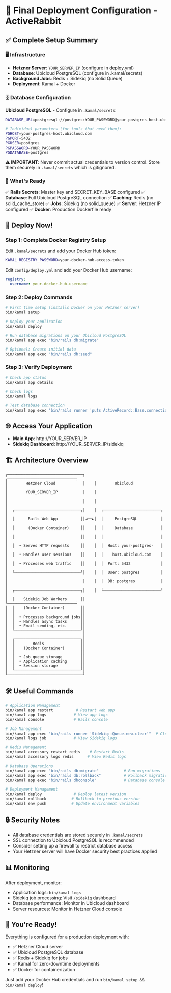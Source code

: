 # 🎯 Final Deployment Configuration - ActiveRabbit

## ✅ Complete Setup Summary

### 🖥️ Infrastructure
- **Hetzner Server**: `YOUR_SERVER_IP` (configure in deploy.yml)
- **Database**: Ubicloud PostgreSQL (configure in .kamal/secrets)
- **Background Jobs**: Redis + Sidekiq (no Solid Queue)
- **Deployment**: Kamal + Docker

### 🗄️ Database Configuration
**Ubicloud PostgreSQL** - Configure in `.kamal/secrets`:

```bash
DATABASE_URL=postgresql://postgres:YOUR_PASSWORD@your-postgres-host.ubicloud.com:5432/postgres

# Individual parameters (for tools that need them):
PGHOST=your-postgres-host.ubicloud.com
PGPORT=5432
PGUSER=postgres
PGPASSWORD=YOUR_PASSWORD
PGDATABASE=postgres
```

**⚠️ IMPORTANT**: Never commit actual credentials to version control. Store them securely in `.kamal/secrets` which is gitignored.

### 🔧 What's Ready

✅ **Rails Secrets**: Master key and SECRET_KEY_BASE configured
✅ **Database**: Full Ubicloud PostgreSQL connection
✅ **Caching**: Redis (no solid_cache_store)
✅ **Jobs**: Sidekiq (no solid_queue)
✅ **Server**: Hetzner IP configured
✅ **Docker**: Production Dockerfile ready

## 🚀 Deploy Now!

### Step 1: Complete Docker Registry Setup

Edit `.kamal/secrets` and add your Docker Hub token:
```bash
KAMAL_REGISTRY_PASSWORD=your-docker-hub-access-token
```

Edit `config/deploy.yml` and add your Docker Hub username:
```yaml
registry:
  username: your-docker-hub-username
```

### Step 2: Deploy Commands

```bash
# First time setup (installs Docker on your Hetzner server)
bin/kamal setup

# Deploy your application
bin/kamal deploy

# Run database migrations on your Ubicloud PostgreSQL
bin/kamal app exec "bin/rails db:migrate"

# Optional: Create initial data
bin/kamal app exec "bin/rails db:seed"
```

### Step 3: Verify Deployment

```bash
# Check app status
bin/kamal app details

# Check logs
bin/kamal logs

# Test database connection
bin/kamal app exec "bin/rails runner 'puts ActiveRecord::Base.connection.execute(\"SELECT version()\").first'"
```

## 🌐 Access Your Application

- **Main App**: http://YOUR_SERVER_IP
- **Sidekiq Dashboard**: http://YOUR_SERVER_IP/sidekiq

## 🏗️ Architecture Overview

```
┌─────────────────────────────────┐    ┌──────────────────────────────┐
│        Hetzner Cloud            │    │        Ubicloud              │
│        YOUR_SERVER_IP           │    │                              │
│                                 │    │                              │
│  ┌─────────────────────────────┐│    │  ┌─────────────────────────┐ │
│  │      Rails Web App          ││◄──►│  │     PostgreSQL          │ │
│  │      (Docker Container)     ││    │  │     Database            │ │
│  │                             ││    │  │                         │ │
│  │  • Serves HTTP requests     ││    │  │  Host: your-postgres-   │ │
│  │  • Handles user sessions    ││    │  │    host.ubicloud.com    │ │
│  │  • Processes web traffic    ││    │  │  Port: 5432             │ │
│  └─────────────────────────────┘│    │  │  User: postgres         │ │
│                                 │    │  │  DB: postgres           │ │
│  ┌─────────────────────────────┐│    │  └─────────────────────────┘ │
│  │    Sidekiq Job Workers      ││    └──────────────────────────────┘
│  │    (Docker Container)       ││
│  │                             ││
│  │  • Processes background jobs││
│  │  • Handles async tasks      ││
│  │  • Email sending, etc.      ││
│  └─────────────────────────────┘│
│                                 │
│  ┌─────────────────────────────┐│
│  │        Redis                ││
│  │    (Docker Container)       ││
│  │                             ││
│  │  • Job queue storage        ││
│  │  • Application caching      ││
│  │  • Session storage          ││
│  └─────────────────────────────┘│
└─────────────────────────────────┘
```

## 🛠️ Useful Commands

```bash
# Application Management
bin/kamal app restart          # Restart web app
bin/kamal app logs            # View app logs
bin/kamal console             # Rails console

# Job Management
bin/kamal app exec "bin/rails runner 'Sidekiq::Queue.new.clear'"  # Clear job queue
bin/kamal logs job            # View Sidekiq logs

# Redis Management
bin/kamal accessory restart redis    # Restart Redis
bin/kamal accessory logs redis      # View Redis logs

# Database Operations
bin/kamal app exec "bin/rails db:migrate"           # Run migrations
bin/kamal app exec "bin/rails db:rollback"          # Rollback migration
bin/kamal app exec "bin/rails dbconsole"            # Database console

# Deployment Management
bin/kamal deploy              # Deploy latest version
bin/kamal rollback           # Rollback to previous version
bin/kamal env push           # Update environment variables
```

## 🔒 Security Notes

- All database credentials are stored securely in `.kamal/secrets`
- SSL connection to Ubicloud PostgreSQL is recommended
- Consider setting up a firewall to restrict database access
- Your Hetzner server will have Docker security best practices applied

## 📊 Monitoring

After deployment, monitor:
- Application logs: `bin/kamal logs`
- Sidekiq job processing: Visit `/sidekiq` dashboard
- Database performance: Monitor in Ubicloud dashboard
- Server resources: Monitor in Hetzner Cloud console

## 🎉 You're Ready!

Everything is configured for a production deployment with:
- ✅ Hetzner Cloud server
- ✅ Ubicloud PostgreSQL database
- ✅ Redis + Sidekiq for jobs
- ✅ Kamal for zero-downtime deployments
- ✅ Docker for containerization

Just add your Docker Hub credentials and run `bin/kamal setup && bin/kamal deploy`!
